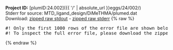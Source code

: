 **Project ID:** [plumID:24.002]({{ '/' | absolute_url }}eggs/24/002/)  
Stderr for source:  MTD_ligand_design/DiMeTHMA/plumed.dat   
Download: [zipped raw stdout](plumed.dat.plumed.stdout.txt.zip) - [zipped raw stderr](plumed.dat.plumed.stderr.txt.zip) 
{% raw %}
<pre>
#! Only the first 1000 rows of the error file are shown below
#! To inspect the full error file, please download the zipped raw stderr file above
</pre>
{% endraw %}
